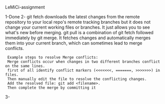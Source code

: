 LeMiCi-assignment

1-Done
2-   git fetch downloads the latest changes from the remote repository to your local repo's remote tracking branches but it does not change your current working files or branches. It just allows you to see       what's new before merging.
     git pull is a combination of git fetch followed immediately by git merge. It fetches changes and automatically merges them into your current branch, which can sometimes lead to merge conflicts.

     Example steps to resolve Merge conflicts:
     Merge conflicts occur when changes in two different branches conflict on the same lines.
     first of all identify conflict markers (<<<<<<<, =======, >>>>>>>) in files.
     Then manually edit the file to resolve the conflicting changes.
     Add the resolved file: git add <filename>.
     Then complete the merge by committing it
3-
